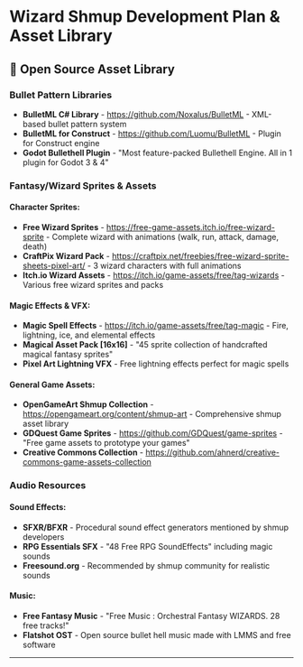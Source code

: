 # Wizard Shmup Development Plan & Asset Library

## 🎯 **Open Source Asset Library**

### **Bullet Pattern Libraries**
- **BulletML C# Library** - https://github.com/Noxalus/BulletML - XML-based bullet pattern system
- **BulletML for Construct** - https://github.com/Luomu/BulletML - Plugin for Construct engine
- **Godot Bullethell Plugin** - "Most feature-packed Bullethell Engine. All in 1 plugin for Godot 3 & 4"

### **Fantasy/Wizard Sprites & Assets**

#### **Character Sprites:**
- **Free Wizard Sprites** - https://free-game-assets.itch.io/free-wizard-sprite - Complete wizard with animations (walk, run, attack, damage, death)
- **CraftPix Wizard Pack** - https://craftpix.net/freebies/free-wizard-sprite-sheets-pixel-art/ - 3 wizard characters with full animations
- **Itch.io Wizard Assets** - https://itch.io/game-assets/free/tag-wizards - Various free wizard sprites and packs

#### **Magic Effects & VFX:**
- **Magic Spell Effects** - https://itch.io/game-assets/free/tag-magic - Fire, lightning, ice, and elemental effects
- **Magical Asset Pack [16x16]** - "45 sprite collection of handcrafted magical fantasy sprites"
- **Pixel Art Lightning VFX** - Free lightning effects perfect for magic spells

#### **General Game Assets:**
- **OpenGameArt Shmup Collection** - https://opengameart.org/content/shmup-art - Comprehensive shmup asset library
- **GDQuest Game Sprites** - https://github.com/GDQuest/game-sprites - "Free game assets to prototype your games"
- **Creative Commons Collection** - https://github.com/ahnerd/creative-commons-game-assets-collection

### **Audio Resources**

#### **Sound Effects:**
- **SFXR/BFXR** - Procedural sound effect generators mentioned by shmup developers
- **RPG Essentials SFX** - "48 Free RPG SoundEffects" including magic sounds
- **Freesound.org** - Recommended by shmup community for realistic sounds

#### **Music:**
- **Free Fantasy Music** - "Free Music : Orchestral Fantasy WIZARDS. 28 free tracks!"
- **Flatshot OST** - Open source bullet hell music made with LMMS and free software

---